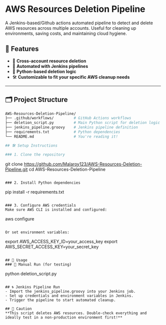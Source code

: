 # AWS Resources Deletion Pipeline

A Jenkins-based/Github actions automated pipeline to detect and delete AWS resources across multiple accounts. Useful for cleaning up environments, saving costs, and maintaining cloud hygiene.

## 🚀 Features

- 🔁 **Cross-account resource deletion**
- 🤖 **Automated with Jenkins pipelines**
- 🐍 **Python-based deletion logic**
- 🛠️ **Customizable to fit your specific AWS cleanup needs**

---

## 🗂️ Project Structure

```bash
AWS-Resources-Deletion-Pipeline/
├── .github/workflows/         # GitHub Actions workflows 
├── deletion_script.py         # Main Python script for deletion logic
├── jenkins_pipeline.groovy    # Jenkins pipeline definition
├── requirements.txt           # Python dependencies
└── README.md                  # You're reading it!

## 🛠️ Setup Instructions

### 1. Clone the repository

```
git clone https://github.com/Malaroy123/AWS-Resources-Deletion-Pipeline.git
cd AWS-Resources-Deletion-Pipeline
```

### 2. Install Python dependencies

```
pip install -r requirements.txt
```

### 3. Configure AWS credentials
Make sure AWS CLI is installed and configured:
```
aws configure
```

Or set environment variables:

```
export AWS_ACCESS_KEY_ID=your_access_key
export AWS_SECRET_ACCESS_KEY=your_secret_key
```

## 🧪 Usage
### 🔧 Manual Run (for testing)
```
python deletion_script.py
```

## 🌀 Jenkins Pipeline Run
- Import the jenkins_pipeline.groovy into your Jenkins job.
- Set up credentials and environment variables in Jenkins.
- Trigger the pipeline to start automated cleanup.

## 🧯 Caution
**This script deletes AWS resources. Double-check everything and ideally test in a non-production environment first!**
